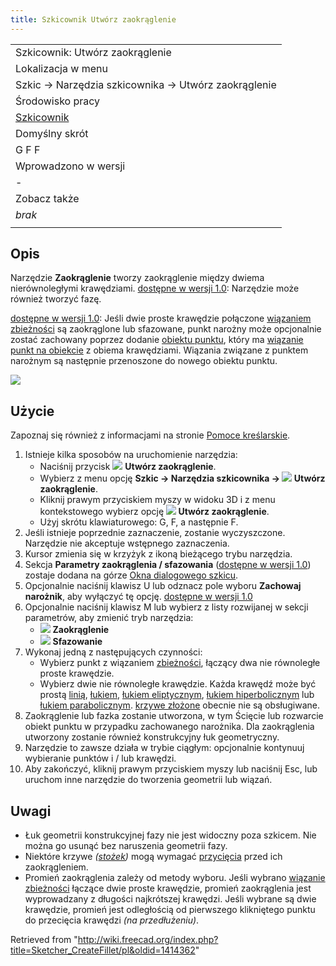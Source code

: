 ```yaml
---
title: Szkicownik Utwórz zaokrąglenie
---
```


|                                                              |
| ------------------------------------------------------------ |
| Szkicownik: Utwórz zaokrąglenie                              |
| Lokalizacja w menu                                           |
| Szkic → Narzędzia szkicownika → Utwórz zaokrąglenie          |
| Środowisko pracy                                             |
| [Szkicownik](/Sketcher_Workbench/pl "Sketcher Workbench/pl") |
| Domyślny skrót                                               |
| G F F                                                        |
| Wprowadzono w wersji                                         |
| -                                                            |
| Zobacz także                                                 |
| _brak_                                                       |
|                                                              |

## Opis

Narzędzie **Zaokrąglenie** tworzy zaokrąglenie między dwiema nierównoległymi krawędziami. [dostępne w wersji 1.0](/Release_notes_1.0/pl "Release notes 1.0/pl"): Narzędzie może również tworzyć fazę.

[dostępne w wersji 1.0](/Release_notes_1.0/pl "Release notes 1.0/pl"): Jeśli dwie proste krawędzie połączone [wiązaniem zbieżności](/Sketcher_ConstrainCoincident/pl "Sketcher ConstrainCoincident/pl") są zaokrąglone lub sfazowane, punkt narożny może opcjonalnie zostać zachowany poprzez dodanie [obiektu punktu](/Sketcher_CreatePoint/pl "Sketcher CreatePoint/pl"), który ma [wiązanie punkt na obiekcie](/Sketcher_ConstrainPointOnObject/pl "Sketcher ConstrainPointOnObject/pl") z obiema krawędziami. Wiązania związane z punktem narożnym są następnie przenoszone do nowego obiektu punktu.

![](/images/SketcherCreateFilletExample.png)

## Użycie

Zapoznaj się również z informacjami na stronie [Pomoce kreślarskie](/Sketcher_Workbench/pl#Pomoce_kreślarskie "Sketcher Workbench/pl").

1. Istnieje kilka sposobów na uruchomienie narzędzia:
   - Naciśnij przycisk ![](/images/Sketcher_CreateFillet.svg) **Utwórz zaokrąglenie**.
   - Wybierz z menu opcję **Szkic → Narzędzia szkicownika → ![](/images/Sketcher_CreateFillet.svg) Utwórz zaokrąglenie**.
   - Kliknij prawym przyciskiem myszy w widoku 3D i z menu kontekstowego wybierz opcję **![](/images/Sketcher_CreateFillet.svg) Utwórz zaokrąglenie**.
   - Użyj skrótu klawiaturowego: G, F, a następnie F.
2. Jeśli istnieje poprzednie zaznaczenie, zostanie wyczyszczone. Narzędzie nie akceptuje wstępnego zaznaczenia.
3. Kursor zmienia się w krzyżyk z ikoną bieżącego trybu narzędzia.
4. Sekcja **Parametry zaokrąglenia / sfazowania** ([dostępne w wersji 1.0](/Release_notes_1.0/pl "Release notes 1.0/pl")) zostaje dodana na górze [Okna dialogowego szkicu](/Sketcher_Dialog/pl "Sketcher Dialog/pl").
5. Opcjonalnie naciśnij klawisz U lub odznacz pole wyboru **Zachowaj narożnik**, aby wyłączyć tę opcję. [dostępne w wersji 1.0](/Release_notes_1.0/pl "Release notes 1.0/pl")
6. Opcjonalnie naciśnij klawisz M lub wybierz z listy rozwijanej w sekcji parametrów, aby zmienić tryb narzędzia:
   - ![](/images/Sketcher_CreateFillet.svg) **Zaokrąglenie**
   - ![](/images/Sketcher_CreateChamfer.svg) **Sfazowanie**
7. Wykonaj jedną z następujących czynności:
   - Wybierz punkt z wiązaniem [zbieżności](/Sketcher_ConstrainCoincident/pl "Sketcher ConstrainCoincident/pl"), łączący dwa nie równoległe proste krawędzie.
   - Wybierz dwie nie równoległe krawędzie. Każda krawędź może być prostą [linią](/Sketcher_CreateLine/pl "Sketcher CreateLine/pl"), [łukiem](/Sketcher_CreateArc/pl "Sketcher CreateArc/pl"), [łukiem eliptycznym](/Sketcher_CreateArcOfEllipse/pl "Sketcher CreateArcOfEllipse/pl"), [łukiem hiperbolicznym](/Sketcher_CreateArcOfHyperbola/pl "Sketcher CreateArcOfHyperbola/pl") lub [łukiem parabolicznym](/Sketcher_CreateArcOfParabola/pl "Sketcher CreateArcOfParabola/pl"). [krzywe złożone](/Sketcher_Workbench#Sketcher_CompCreateBSpline "Sketcher Workbench") obecnie nie są obsługiwane.
8. Zaokrąglenie lub fazka zostanie utworzona, w tym Ścięcie lub rozwarcie obiekt punktu w przypadku zachowanego narożnika. Dla zaokrąglenia utworzony zostanie również konstrukcyjny łuk geometryczny.
9. Narzędzie to zawsze działa w trybie ciągłym: opcjonalnie kontynuuj wybieranie punktów i / lub krawędzi.
10. Aby zakończyć, kliknij prawym przyciskiem myszy lub naciśnij Esc, lub uruchom inne narzędzie do tworzenia geometrii lub wiązań.

## Uwagi

- Łuk geometrii konstrukcyjnej fazy nie jest widoczny poza szkicem. Nie można go usunąć bez naruszenia geometrii fazy.
- Niektóre krzywe _([stożek](/Sketcher_Workbench/pl#Sketcher_CompCreateConic "Sketcher Workbench/pl"))_ mogą wymagać [przycięcia](/Sketcher_Trimming/pl "Sketcher Trimming/pl") przed ich zaokrągleniem.
- Promień zaokrąglenia zależy od metody wyboru. Jeśli wybrano [wiązanie zbieżności](/Sketcher_ConstrainCoincident/pl "Sketcher ConstrainCoincident/pl") łączące dwie proste krawędzie, promień zaokrąglenia jest wyprowadzany z długości najkrótszej krawędzi. Jeśli wybrane są dwie krawędzie, promień jest odległością od pierwszego klikniętego punktu do przecięcia krawędzi _(na przedłużeniu)_.

Retrieved from "<http://wiki.freecad.org/index.php?title=Sketcher_CreateFillet/pl&oldid=1414362>"

